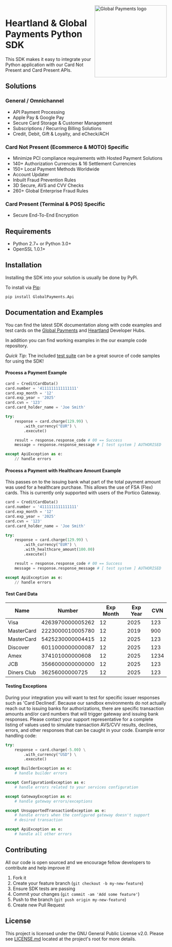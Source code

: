 <a href="https://github.com/globalpayments" target="_blank">
    <img src="https://globalpayments.github.io/images/globapaymentsLogo.png" alt="Global Payments logo" title="Global Payments" align="right" width="225" />
</a>

# Heartland & Global Payments Python SDK

This SDK makes it easy to integrate your Python application with our Card Not Present and Card Present APIs. 

## Solutions

### General / Omnichannel

* API Payment Processing
* Apple Pay & Google Pay
* Secure Card Storage & Customer Management
* Subscriptions / Recurring Billing Solutions
* Credit, Debit, Gift & Loyalty, and eCheck/ACH

### Card Not Present (Ecommerce & MOTO) Specific

* Minimize PCI compliance requirements with Hosted Payment Solutions 
* 140+ Authorization Currencies & 16 Settlement Currencies
* 150+ Local Payment Methods Worldwide
* Account Updater
* Inbuilt Fraud Prevention Rules
* 3D Secure, AVS and CVV Checks
* 260+ Global Enterprise Fraud Rules

### Card Present (Terminal & POS) Specific

* Secure End-To-End Encryption

## Requirements

- Python 2.7+ or Python 3.0+
- OpenSSL 1.0.1+

## Installation

Installing the SDK into your solution is usually be done by PyPi.

To install via [Pip](https://packaging.python.org/tutorials/installing-packages/#installing-from-pypi):

```
pip install GlobalPayments.Api
```

## Documentation and Examples

You can find the latest SDK documentation along with code examples and test cards on the [Global Payments](https://developer.realexpayments.com) and [Heartland](https://developer.heartlandpaymentsystems.com/documentation) Developer Hubs.

In addition you can find working examples in the our example code repository.

*Quick Tip*: The included [test suite](https://github.com/globalpayments/python-sdk/tree/master/tests) can be a great source of code samples for using the SDK!

#### Process a Payment Example

```python
card = CreditCardData()
card.number = '4111111111111111'
card.exp_month = '12'
card.exp_year = '2025'
card.cvn = '123'
card.card_holder_name = 'Joe Smith'

try:
    response = card.charge(129.99) \
        .with_currency("EUR") \
        .execute()

    result = response.response_code # 00 == Success
    message = response.response_message # [ test system ] AUTHORISED

except ApiException as e:
    // handle errors
```

#### Process a Payment with Healthcare Amount Example

This passes on to the issuing bank what part of the total payment amount was used for a healthcare purchase. This allows the use of FSA (Flex) cards. This is currently only supported with users of the Portico Gateway. 

```python
card = CreditCardData()
card.number = '4111111111111111'
card.exp_month = '12'
card.exp_year = '2025'
card.cvn = '123'
card.card_holder_name = 'Joe Smith'

try:
    response = card.charge(129.99) \
        .with_currency("EUR") \
        .with_healthcare_amount(100.00)
        .execute()

    result = response.response_code # 00 == Success
    message = response.response_message # [ test system ] AUTHORISED

except ApiException as e:
    // handle errors
```


#### Test Card Data

Name        | Number           | Exp Month | Exp Year | CVN
----------- | ---------------- | --------- | -------- | ----
Visa        | 4263970000005262 | 12        | 2025     | 123
MasterCard  | 2223000010005780 | 12        | 2019     | 900
MasterCard  | 5425230000004415 | 12        | 2025     | 123
Discover    | 6011000000000087 | 12        | 2025     | 123
Amex        | 374101000000608  | 12        | 2025     | 1234
JCB         | 3566000000000000 | 12        | 2025     | 123
Diners Club | 36256000000725   | 12        | 2025     | 123

#### Testing Exceptions

During your integration you will want to test for specific issuer responses such as 'Card Declined'. Because our sandbox environments do not actually reach out to issuing banks for authorizations, there are specific transaction amounts and/or card numbers that will trigger gateway and issuing bank responses. Please contact your support representative for a complete listing of values used to simulate transaction AVS/CVV results, declines, errors, and other responses that can be caught in your code. Example error handling code:

```python
try:
    response = card.charge(-5.00) \
        .with_currency("USD") \
        .execute()

except BuilderException as e:
    # handle builder errors

except ConfigurationException as e:
    # handle errors related to your services configuration

except GatewayException as e:
    # handle gateway errors/exceptions

except UnsupportedTransactionException as e:
    # handle errors when the configured gateway doesn't support
    # desired transaction

except ApiException as e:
    # handle all other errors
```

## Contributing

All our code is open sourced and we encourage fellow developers to contribute and help improve it!

1. Fork it
2. Create your feature branch (`git checkout -b my-new-feature`)
3. Ensure SDK tests are passing
4. Commit your changes (`git commit -am 'Add some feature'`)
5. Push to the branch (`git push origin my-new-feature`)
6. Create new Pull Request

## License

This project is licensed under the GNU General Public License v2.0. Please see [LICENSE.md](LICENSE.md) located at the project's root for more details.
